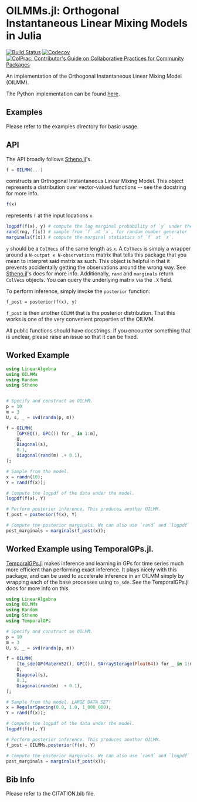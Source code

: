 # OILMMs.jl: Orthogonal Instantaneous Linear Mixing Models in Julia

<!-- [![Stable](https://img.shields.io/badge/docs-stable-blue.svg)](https://willtebbutt.github.io/OILMMs.jl/stable)
[![Dev](https://img.shields.io/badge/docs-dev-blue.svg)](https://willtebbutt.github.io/OILMMs.jl/dev) -->
[![Build Status](https://travis-ci.com/willtebbutt/OILMMs.jl.svg?branch=master)](https://travis-ci.com/willtebbutt/OILMMs.jl)
[![Codecov](https://codecov.io/gh/willtebbutt/OILMMs.jl/branch/master/graph/badge.svg)](https://codecov.io/gh/willtebbutt/OILMMs.jl)
[![ColPrac: Contributor's Guide on Collaborative Practices for Community Packages](https://img.shields.io/badge/ColPrac-Contributor's%20Guide-blueviolet)](https://github.com/SciML/ColPrac)

An implementation of the Orthogonal Instantaneous Linear Mixing Model (OILMM).

The Python implementation can be found [here](https://github.com/wesselb/oilmm).

## Examples

Please refer to the examples directory for basic usage.

## API

The API broadly follows [Stheno.jl](https://github.com/willtebbutt/Stheno.jl/)'s.
```julia
f = OILMM(...)
```
constructs an Orthogonal Instantaneous Linear Mixing Model. This object represents a distribution over vector-valued functions -- see the docstring for more info.

```julia
f(x)
```
represents `f` at the input locations `x`.
```julia
logpdf(f(x), y) # compute the log marginal probability of `y` under the model.
rand(rng, f(x)) # sample from `f` at `x`, for random number generator `rng`.
marginals(f(x)) # compute the marginal statistics of `f` at `x`.
```
`y` should be a `ColVecs` of the same length as `x`. A `ColVecs` is simply a wrapper around a `N-output x N-observations` matrix that tells this package that you mean to interpret said matrix as such. This object is helpful in that it prevents accidentally getting the observations around the wrong way. See [Stheno.jl](https://github.com/willtebbutt/Stheno.jl/)'s docs for more info.
Additionally, `rand` and `marginals` return `ColVecs` objects. You can query the underlying matrix via the `.X` field.

To perform inference, simply invoke the `posterior` function:
```
f_post = posterior(f(x), y)
```
`f_post` is then another `OILMM` that is the posterior distribution. That this works is one of the very convenient properties of the OILMM.

All public functions should have docstrings. If you encounter something that is unclear, please raise an issue so that it can be fixed.

## Worked Example

```julia
using LinearAlgebra
using OILMMs
using Random
using Stheno


# Specify and construct an OILMM.
p = 10
m = 3
U, s, _ = svd(randn(p, m))

f = OILMM(
    [GP(EQ(), GPC()) for _ in 1:m],
    U,
    Diagonal(s),
    0.1,
    Diagonal(rand(m) .+ 0.1),
);

# Sample from the model.
x = randn(10);
Y = rand(f(x));

# Compute the logpdf of the data under the model.
logpdf(f(x), Y)

# Perform posterior inference. This produces another OILMM.
f_post = posterior(f(x), Y)

# Compute the posterior marginals. We can also use `rand` and `logpdf` as before.
post_marginals = marginals(f_post(x));
```

## Worked Example using TemporalGPs.jl.

[TemporalGPs.jl](https://github.com/willtebbutt/TemporalGPs.jl/) makes inference and learning in GPs for time series much more efficient than performing exact inference.
It plays nicely with this package, and can be used to accelerate inference in an OILMM
simply by wrapping each of the base processes using `to_sde`. See the TemporalGPs.jl docs
for more info on this.

```julia
using LinearAlgebra
using OILMMs
using Random
using Stheno
using TemporalGPs

# Specify and construct an OILMM.
p = 10
m = 3
U, s, _ = svd(randn(p, m))

f = OILMM(
    [to_sde(GP(Matern52(), GPC()), SArrayStorage(Float64)) for _ in 1:m],
    U,
    Diagonal(s),
    0.1,
    Diagonal(rand(m) .+ 0.1),
);

# Sample from the model. LARGE DATA SET!
x = RegularSpacing(0.0, 1.0, 1_000_000);
Y = rand(f(x));

# Compute the logpdf of the data under the model.
logpdf(f(x), Y)

# Perform posterior inference. This produces another OILMM.
f_post = OILMMs.posterior(f(x), Y)

# Compute the posterior marginals. We can also use `rand` and `logpdf` as before.
post_marginals = marginals(f_post(x));
```


## Bib Info
Please refer to the CITATION.bib file.
